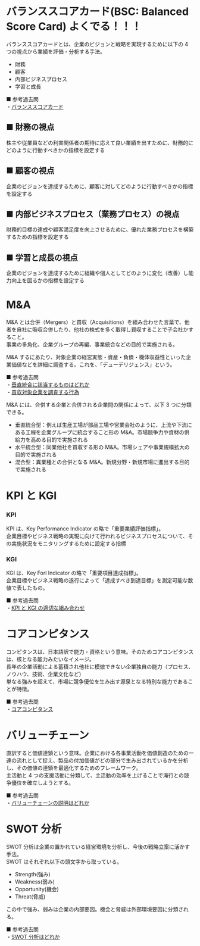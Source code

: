 # バランススコアカード(BSC: Balanced Score Card) よくでる！！！

バランススコアカードとは、企業のビジョンと戦略を実現するために以下の 4 つの視点から業績を評価・分析する手法。

- 財務
- 顧客
- 内部ビジネスプロセス
- 学習と成長

■ 参考過去問  
・[バランススコアカード](https://www.ap-siken.com/kakomon/03_haru/q70.html)

## ■ 財務の視点

株主や従業員などの利害関係者の期待に応えて良い業績を出すために、財務的にどのように行動すべきかの指標を設定する

## ■ 顧客の視点

企業のビジョンを達成するために、顧客に対してどのように行動すべきかの指標を設定する

## ■ 内部ビジネスプロセス（業務プロセス）の視点

財務的目標の達成や顧客満足度を向上させるために、優れた業務プロセスを構築するための指標を設定する

## ■ 学習と成長の視点

企業のビジョンを達成するために組織や個人としてどのように変化（改善）し能力向上を図るかの指標を設定する

# M&A

M&A とは合併（Mergers）と買収（Acquisitions）を組み合わせた言葉で、他者を自社に吸収合併したり、他社の株式を多く取得し買収することで子会社かすること。  
事業の多角化、企業グループの再編、事業統合などの目的で実施される。

M&A するにあたり、対象企業の経営実態・資産・負債・機体収益性といった企業価値などを詳細に調査する。これを、「デューデリジェンス」という。

■ 参考過去問  
・[垂直統合に該当するものはどれか](https://www.ap-siken.com/kakomon/29_haru/q66.html)  
・[買収対象企業を調査する行為](https://www.ap-siken.com/kakomon/04_aki/q67.html)

M&A には、合併する企業と合併される企業間の関係によって、以下 3 つに分類できる。

- 垂直統合型：例えば生産工場が部品工場や営業会社のように、上流や下流にある工程を企業グループに統合すること形の M&A。市場競争力や資材の供給力を高める目的で実施される
- 水平統合型：同業他社を買収する形の M&A。市場シェアや事業規模拡大の目的で実施される
- 混合型：異業種との合併となる M&A。新規分野・新規市場に進出する目的で実施される

# KPI と KGI

### KPI

KPI は、Key Performance Indicator の略で「重要業績評価指標」。  
企業目標やビジネス戦略の実現に向けて行われるビジネスプロセスについて、その実施状況をモニタリングするために設定する指標

### KGI

KGI は、Key Forl Indicator の略で「重要項目達成指標」。  
企業目標やビジネス戦略の遂行によって「達成すべき到達目標」を測定可能な数値で表したもの。

■ 参考過去問  
・[KPI と KGI の適切な組み合わせ](https://www.ap-siken.com/kakomon/29_aki/q67.html)

# コアコンピタンス

コンピタンスは、日本語訳で能力・資格という意味。そのためコアコンピタンスは、核となる能力みたいなイメージ。  
長年の企業活動による蓄積され他社に模倣できない企業独自の能力（プロセス、ノウハウ、技術、企業文化など）  
単なる強みを超えて、市場に競争優位を生み出す源泉となる特別な能力であることが特徴。

■ 参考過去問  
・[コアコンピタンス](https://www.ap-siken.com/kakomon/23_toku/q66.html)

# バリューチェーン

直訳すると価値連鎖という意味。企業における各事業活動を価値創造のための一連の流れとして捉え、製品の付加価値がどの部分で生み出されているかを分析し、その価値の連鎖を最適化するためのフレームワーク。  
主活動と 4 つの支援活動に分類して、主活動の効率を上げることで滝行との競争優位を確立しようとする。

■ 参考過去問  
・[バリューチェーンの説明はどれか](https://www.ap-siken.com/kakomon/03_aki/q67.html)

# SWOT 分析

SWOT 分析は企業の置かれている経営環境を分析し、今後の戦略立案に活かす手法。  
SWOT はそれぞれ以下の頭文字から取っている。

- Strength(強み)
- Weakness(弱み)
- Opportunity(機会)
- Threat(脅威)

この中で強み、弱みは企業の内部要因。機会と脅威は外部環境要因に分類される。

■ 参考過去問  
・[SWOT 分析はどれか](https://www.ap-siken.com/kakomon/22_aki/q67.html)
